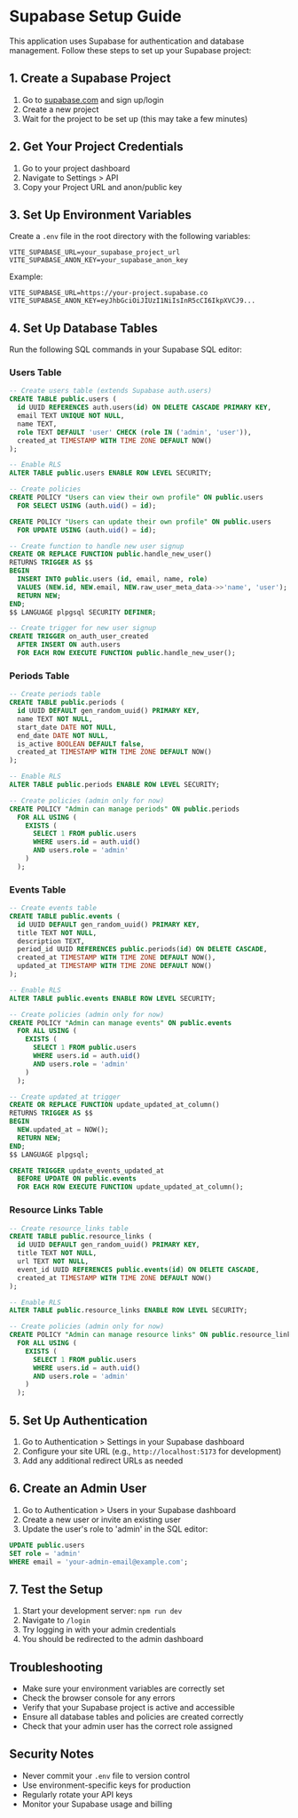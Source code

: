 # Supabase Setup Guide

This application uses Supabase for authentication and database management. Follow these steps to set up your Supabase project:

## 1. Create a Supabase Project

1. Go to [supabase.com](https://supabase.com) and sign up/login
2. Create a new project
3. Wait for the project to be set up (this may take a few minutes)

## 2. Get Your Project Credentials

1. Go to your project dashboard
2. Navigate to Settings > API
3. Copy your Project URL and anon/public key

## 3. Set Up Environment Variables

Create a `.env` file in the root directory with the following variables:

```env
VITE_SUPABASE_URL=your_supabase_project_url
VITE_SUPABASE_ANON_KEY=your_supabase_anon_key
```

Example:
```env
VITE_SUPABASE_URL=https://your-project.supabase.co
VITE_SUPABASE_ANON_KEY=eyJhbGciOiJIUzI1NiIsInR5cCI6IkpXVCJ9...
```

## 4. Set Up Database Tables

Run the following SQL commands in your Supabase SQL editor:

### Users Table
```sql
-- Create users table (extends Supabase auth.users)
CREATE TABLE public.users (
  id UUID REFERENCES auth.users(id) ON DELETE CASCADE PRIMARY KEY,
  email TEXT UNIQUE NOT NULL,
  name TEXT,
  role TEXT DEFAULT 'user' CHECK (role IN ('admin', 'user')),
  created_at TIMESTAMP WITH TIME ZONE DEFAULT NOW()
);

-- Enable RLS
ALTER TABLE public.users ENABLE ROW LEVEL SECURITY;

-- Create policies
CREATE POLICY "Users can view their own profile" ON public.users
  FOR SELECT USING (auth.uid() = id);

CREATE POLICY "Users can update their own profile" ON public.users
  FOR UPDATE USING (auth.uid() = id);

-- Create function to handle new user signup
CREATE OR REPLACE FUNCTION public.handle_new_user()
RETURNS TRIGGER AS $$
BEGIN
  INSERT INTO public.users (id, email, name, role)
  VALUES (NEW.id, NEW.email, NEW.raw_user_meta_data->>'name', 'user');
  RETURN NEW;
END;
$$ LANGUAGE plpgsql SECURITY DEFINER;

-- Create trigger for new user signup
CREATE TRIGGER on_auth_user_created
  AFTER INSERT ON auth.users
  FOR EACH ROW EXECUTE FUNCTION public.handle_new_user();
```

### Periods Table
```sql
-- Create periods table
CREATE TABLE public.periods (
  id UUID DEFAULT gen_random_uuid() PRIMARY KEY,
  name TEXT NOT NULL,
  start_date DATE NOT NULL,
  end_date DATE NOT NULL,
  is_active BOOLEAN DEFAULT false,
  created_at TIMESTAMP WITH TIME ZONE DEFAULT NOW()
);

-- Enable RLS
ALTER TABLE public.periods ENABLE ROW LEVEL SECURITY;

-- Create policies (admin only for now)
CREATE POLICY "Admin can manage periods" ON public.periods
  FOR ALL USING (
    EXISTS (
      SELECT 1 FROM public.users 
      WHERE users.id = auth.uid() 
      AND users.role = 'admin'
    )
  );
```

### Events Table
```sql
-- Create events table
CREATE TABLE public.events (
  id UUID DEFAULT gen_random_uuid() PRIMARY KEY,
  title TEXT NOT NULL,
  description TEXT,
  period_id UUID REFERENCES public.periods(id) ON DELETE CASCADE,
  created_at TIMESTAMP WITH TIME ZONE DEFAULT NOW(),
  updated_at TIMESTAMP WITH TIME ZONE DEFAULT NOW()
);

-- Enable RLS
ALTER TABLE public.events ENABLE ROW LEVEL SECURITY;

-- Create policies (admin only for now)
CREATE POLICY "Admin can manage events" ON public.events
  FOR ALL USING (
    EXISTS (
      SELECT 1 FROM public.users 
      WHERE users.id = auth.uid() 
      AND users.role = 'admin'
    )
  );

-- Create updated_at trigger
CREATE OR REPLACE FUNCTION update_updated_at_column()
RETURNS TRIGGER AS $$
BEGIN
  NEW.updated_at = NOW();
  RETURN NEW;
END;
$$ LANGUAGE plpgsql;

CREATE TRIGGER update_events_updated_at
  BEFORE UPDATE ON public.events
  FOR EACH ROW EXECUTE FUNCTION update_updated_at_column();
```

### Resource Links Table
```sql
-- Create resource_links table
CREATE TABLE public.resource_links (
  id UUID DEFAULT gen_random_uuid() PRIMARY KEY,
  title TEXT NOT NULL,
  url TEXT NOT NULL,
  event_id UUID REFERENCES public.events(id) ON DELETE CASCADE,
  created_at TIMESTAMP WITH TIME ZONE DEFAULT NOW()
);

-- Enable RLS
ALTER TABLE public.resource_links ENABLE ROW LEVEL SECURITY;

-- Create policies (admin only for now)
CREATE POLICY "Admin can manage resource links" ON public.resource_links
  FOR ALL USING (
    EXISTS (
      SELECT 1 FROM public.users 
      WHERE users.id = auth.uid() 
      AND users.role = 'admin'
    )
  );
```

## 5. Set Up Authentication

1. Go to Authentication > Settings in your Supabase dashboard
2. Configure your site URL (e.g., `http://localhost:5173` for development)
3. Add any additional redirect URLs as needed

## 6. Create an Admin User

1. Go to Authentication > Users in your Supabase dashboard
2. Create a new user or invite an existing user
3. Update the user's role to 'admin' in the SQL editor:

```sql
UPDATE public.users 
SET role = 'admin' 
WHERE email = 'your-admin-email@example.com';
```

## 7. Test the Setup

1. Start your development server: `npm run dev`
2. Navigate to `/login`
3. Try logging in with your admin credentials
4. You should be redirected to the admin dashboard

## Troubleshooting

- Make sure your environment variables are correctly set
- Check the browser console for any errors
- Verify that your Supabase project is active and accessible
- Ensure all database tables and policies are created correctly
- Check that your admin user has the correct role assigned

## Security Notes

- Never commit your `.env` file to version control
- Use environment-specific keys for production
- Regularly rotate your API keys
- Monitor your Supabase usage and billing
